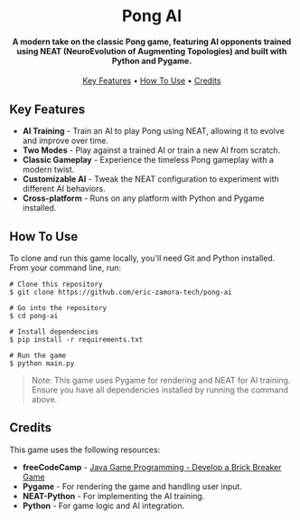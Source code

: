 <h1 align="center"> <br> Pong AI <br> </h1> <h4 align="center">A modern take on the classic Pong game, featuring AI opponents trained using NEAT (NeuroEvolution of Augmenting Topologies) and built with Python and Pygame.</h4> <p align="center"> <a href="#key-features">Key Features</a> • <a href="#how-to-use">How To Use</a> • <a href="#credits">Credits</a> </p>

## Key Features
- **AI Training** - Train an AI to play Pong using NEAT, allowing it to evolve and improve over time.
- **Two Modes** - Play against a trained AI or train a new AI from scratch.
- **Classic Gameplay** - Experience the timeless Pong gameplay with a modern twist.
- **Customizable AI** - Tweak the NEAT configuration to experiment with different AI behaviors.
- **Cross-platform** - Runs on any platform with Python and Pygame installed.

## How To Use
To clone and run this game locally, you'll need Git and Python installed. From your command line, run:

```
# Clone this repository
$ git clone https://github.com/eric-zamora-tech/pong-ai

# Go into the repository
$ cd pong-ai

# Install dependencies
$ pip install -r requirements.txt

# Run the game
$ python main.py
```
> Note: This game uses Pygame for rendering and NEAT for AI training. Ensure you have all dependencies installed by running the command above.

## Credits
This game uses the following resources:
- **freeCodeCamp** - [Java Game Programming - Develop a Brick Breaker Game](https://www.youtube.com/watch?v=K9qMm3JbOH0)
- **Pygame** - For rendering the game and handling user input.
- **NEAT-Python** - For implementing the AI training.
- **Python** - For game logic and AI integration.
